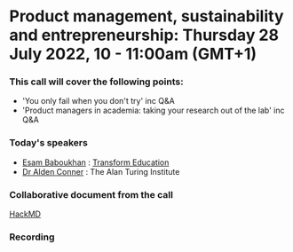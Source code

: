 # Product management, sustainability and entrepreneurship: Thursday 28 July 2022, 10 - 11:00am (GMT+1)

### This call will cover the following points:
- 'You only fail when you don't try'  inc Q&A 
- 'Product managers in academia: taking your research out of the lab' inc Q&A
   

### Today's speakers
- [Esam Baboukhan](https://www.linkedin.com/in/esam-baboukhan/?originalSubdomain=uk) : [Transform Education](https://transformeducation.co.uk/)
- [Dr Alden Conner](https://www.turing.ac.uk/people/business-team/alden-conner) : The Alan Turing Institute

### Collaborative document from the call
[HackMD](https://hackmd.io/hvTOsKJaSOOAhAOFHPidBg)

### Recording

